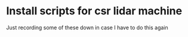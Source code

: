 # Install scripts for csr lidar machine

Just recording some of these down in case I have to do this again
